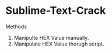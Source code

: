 # Sublime-Text-Crack

Methods
1. Manipulte HEX Value manually.
2. Manipulate HEX Value thorugh script.
